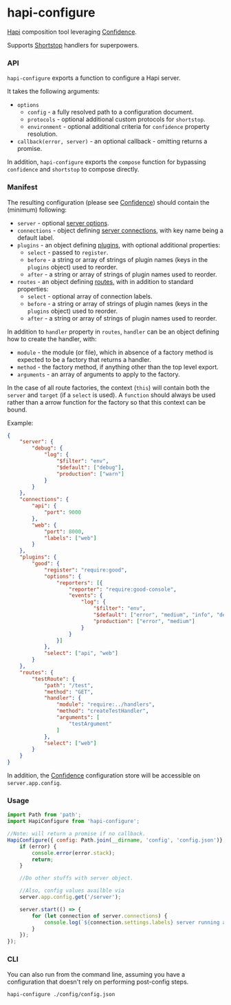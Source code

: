 # hapi-configure

[Hapi](http://hapijs.com) composition tool leveraging [Confidence](https://github.com/hapijs/confidence).

Supports [Shortstop](https://github.com/krakenjs/shortstop) handlers for superpowers.

### API

`hapi-configure` exports a function to configure a Hapi server.

It takes the following arguments:

- `options`
    - `config` - a fully resolved path to a configuration document.
    - `protocols` - optional additional custom protocols for `shortstop`.
    - `environment` - optional additional criteria for `confidence` property resolution.
- `callback(error, server)` - an optional callback - omitting returns a promise.

In addition, `hapi-configure` exports the `compose` function for bypassing `confidence` and `shortstop` to compose directly.

### Manifest

The resulting configuration (please see [Confidence](https://github.com/hapijs/confidence)) should contain the (minimum) following:

- `server` - optional [server options](http://hapijs.com/api#new-serveroptions).
- `connections` - object defining [server connections](http://hapijs.com/api#serverconnectionoptions), with key name being a default label.
- `plugins` - an object defining [plugins](http://hapijs.com/api#plugins), with optional additional properties:
    - `select` - passed to `register`.
    - `before` - a string or array of strings of plugin names (keys in the `plugins` object) used to reorder.
    - `after` - a string or array of strings of plugin names used to reorder.
- `routes` - an object defining [routes](http://hapijs.com/tutorials/routing), with in addition to standard properties:
    - `select` - optional array of connection labels.
    - `before` - a string or array of strings of plugin names (keys in the `plugins` object) used to reorder.
    - `after` - a string or array of strings of plugin names used to reorder.

In addition to `handler` property in `routes`, `handler` can be an object defining how to create the handler, with:

- `module` - the module (or file), which in absence of a factory method is expected to be a factory that returns a handler.
- `method` - the factory method, if anything other than the top level export.
- `arguments` - an array of arguments to apply to the factory.

In the case of all route factories, the context (`this`) will contain both the `server` and `target` (if a `select` is used).
A `function` should always be used rather than a arrow function for the factory so that this context can be bound.

Example:

```json
{
    "server": {
        "debug": {
            "log": {
                "$filter": "env",
                "$default": ["debug"],
                "production": ["warn"]
            }
        }
    },
    "connections": {
        "api": {
            "port": 9000
        },
        "web": {
            "port": 8000,
            "labels": ["web"]
        }
    },
    "plugins": {
        "good": {
            "register": "require:good",
            "options": {
                "reporters": [{
                    "reporter": "require:good-console",
                    "events": {
                        "log": {
                            "$filter": "env",
                            "$default": ["error", "medium", "info", "debug"],
                            "production": ["error", "medium"]
                        }
                    }
                }]
            },
            "select": ["api", "web"]
        }
    },
    "routes": {
        "testRoute": {
            "path": "/test",
            "method": "GET",
            "handler": {
                "module": "require:../handlers",
                "method": "createTestHandler",
                "arguments": [
                    "testArgument"
                ]
            },
            "select": ["web"]
        }
    }
}
```

In addition, the [Confidence](https://github.com/hapijs/confidence) configuration store will be accessible on `server.app.config`.

### Usage

```javascript
import Path from 'path';
import HapiConfigure from 'hapi-configure';

//Note: will return a promise if no callback.
HapiConfigure({ config: Path.join(__dirname, 'config', 'config.json')}, (error, server) => {
    if (error) {
        console.error(error.stack);
        return;
    }

    //Do other stuffs with server object.

    //Also, config values availble via
    server.app.config.get('/server');

    server.start(() => {
        for (let connection of server.connections) {
            console.log(`${connection.settings.labels} server running at ${connection.info.uri}`)
        }
    });
});
```

### CLI

You can also run from the command line, assuming you have a configuration that doesn't rely on performing post-config steps.

```shell
hapi-configure ./config/config.json
```
